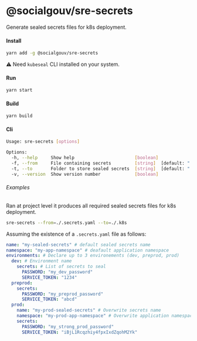 # @socialgouv/sre-secrets

Generate sealed secrets files for k8s deployment.

#### Install

```sh
yarn add -g @socialgouv/sre-secrets
```

:warning: Need `kubeseal` CLI installed on your system.

#### Run

```sh
yarn start
```

#### Build

```sh
yarn build
```

#### Cli

```sh
Usage: sre-secrets [options]

Options:
  -h, --help     Show help                       [boolean]
  -f, --from     File containing secrets         [string]  [default: "./.secrets.yaml"]
  -t, --to       Folder to store sealed secrets  [string]  [default: "./.k8s"]
  -v, --version  Show version number             [boolean]
```

###### Examples

Ran at project level it produces all required sealed secrets files for k8s deployment.

```sh
sre-secrets --from=./.secrets.yaml --to=./.k8s
```

Assuming the existence of a `.secrets.yaml` file as follows:

```yaml
name: "my-sealed-secrets" # default sealed secrets name
namespace: "my-app-namespace" # deafault application namespace
environments: # Declare up to 3 environements (dev, preprod, prod)
  dev: # Environment name
    secrets: # List of secrets to seal
      PASSWORD: "my_dev_password"
      SERVICE_TOKEN: "1234"
  preprod:
    secrets:
      PASSWORD: "my_preprod_password"
      SERVICE_TOKEN: "abcd"
  prod:
    name: "my-prod-sealed-secrets" # Overwrite secrets name
    namespace: "my-prod-app-namespace" # Overwrite application namespace
    secrets:
      PASSWORD: "my_strong_prod_password"
      SERVICE_TOKEN: "iBjL1Rcqzhiy4fpxIxdZqohM2Yk"
```
